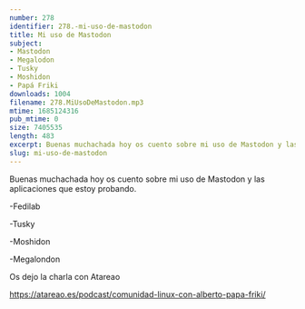 ```yaml
---
number: 278
identifier: 278.-mi-uso-de-mastodon
title: Mi uso de Mastodon
subject:
- Mastodon
- Megalodon
- Tusky
- Moshidon
- Papá Friki
downloads: 1004
filename: 278.MiUsoDeMastodon.mp3
mtime: 1685124316
pub_mtime: 0
size: 7405535
length: 483
excerpt: Buenas muchachada hoy os cuento sobre mi uso de Mastodon y las aplicaciones que estoy probando.
slug: mi-uso-de-mastodon
---
```

Buenas muchachada hoy os cuento sobre mi uso de Mastodon y las aplicaciones que estoy probando.

\-Fedilab

\-Tusky

\-Moshidon

\-Megalondon

Os dejo la charla con Atareao

https://atareao.es/podcast/comunidad-linux-con-alberto-papa-friki/